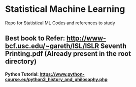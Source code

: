 # Statistical Machine Learning
Repo for Statistical ML Codes and references to study

## Best book to Refer: http://www-bcf.usc.edu/~gareth/ISL/ISLR Seventh Printing.pdf  (Already present in the root directory)






#### Python Tutorial: https://www.python-course.eu/python3_history_and_philosophy.php
